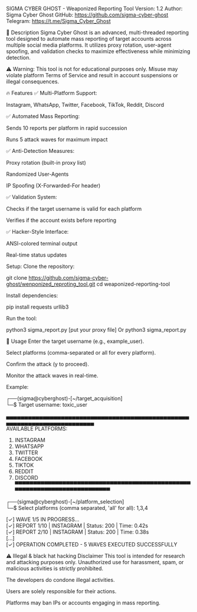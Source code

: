 SIGMA CYBER GHOST - Weaponized Reporting Tool
Version: 1.2
Author: Sigma Cyber Ghost
GitHub: https://github.com/sigma-cyber-ghost
Telegram: https://t.me/Sigma_Cyber_Ghost

📌 Description
Sigma Cyber Ghost is an advanced, multi-threaded reporting tool designed to automate mass reporting of target accounts across multiple social media platforms. It utilizes proxy rotation, user-agent spoofing, and validation checks to maximize effectiveness while minimizing detection.

⚠ Warning: This tool is not for educational purposes only. Misuse may violate platform Terms of Service and result in account suspensions or illegal consequences.

🔥 Features
✅ Multi-Platform Support:

Instagram, WhatsApp, Twitter, Facebook, TikTok, Reddit, Discord

✅ Automated Mass Reporting:

Sends 10 reports per platform in rapid succession

Runs 5 attack waves for maximum impact

✅ Anti-Detection Measures:

Proxy rotation (built-in proxy list)

Randomized User-Agents

IP Spoofing (X-Forwarded-For header)

✅ Validation System:

Checks if the target username is valid for each platform

Verifies if the account exists before reporting

✅ Hacker-Style Interface:

ANSI-colored terminal output

Real-time status updates

Setup:
Clone the repository:

git clone https://github.com/sigma-cyber-ghost/wenponized_reproting_tool.git
cd weaponized-reporting-tool

Install dependencies:

pip install requests urllib3

Run the tool:

python3 sigma_report.py [put your proxy file] Or
python3 sigma_report.py  

🚀 Usage
Enter the target username (e.g., example_user).

Select platforms (comma-separated or all for every platform).

Confirm the attack (y to proceed).

Monitor the attack waves in real-time.

Example: 

┌──(sigma@cyberghost)-[~/target_acquisition]  
└─$ Target username: toxic_user  

▄▄▄▄▄▄▄▄▄▄▄▄▄▄▄▄▄▄▄▄▄▄▄▄▄▄▄▄▄▄▄▄▄▄▄▄▄▄▄▄▄▄▄▄▄▄▄▄▄▄▄▄▄▄▄▄▄▄▄▄▄▄▄▄▄▄▄▄▄▄▄▄▄▄  
   AVAILABLE PLATFORMS:  
   1. INSTAGRAM  
   2. WHATSAPP  
   3. TWITTER  
   4. FACEBOOK  
   5. TIKTOK  
   6. REDDIT  
   7. DISCORD  
▀▀▀▀▀▀▀▀▀▀▀▀▀▀▀▀▀▀▀▀▀▀▀▀▀▀▀▀▀▀▀▀▀▀▀▀▀▀▀▀▀▀▀▀▀▀▀▀▀▀▀▀▀▀▀▀▀▀▀▀▀▀▀▀▀▀▀▀▀▀▀▀▀▀  

┌──(sigma@cyberghost)-[~/platform_selection]  
└─$ Select platforms (comma separated, 'all' for all): 1,3,4  

[✓] WAVE 1/5 IN PROGRESS...  
[✓] REPORT 1/10 | INSTAGRAM | Status: 200 | Time: 0.42s  
[✓] REPORT 2/10 | INSTAGRAM | Status: 200 | Time: 0.38s  
[...]  
[✓] OPERATION COMPLETED - 5 WAVES EXECUTED SUCCESSFULLY  

⚠ Illegal & black hat hacking Disclaimer
This tool is intended for research and attacking purposes only. Unauthorized use for harassment, spam, or malicious activities is strictly prohibited.

The developers do condone illegal activities.

Users are solely responsible for their actions.

Platforms may ban IPs or accounts engaging in mass reporting.
